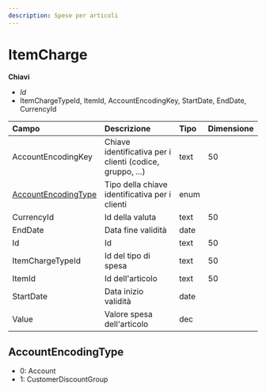 ```yaml
---
description: Spese per articoli
---
```


# ItemCharge

**Chiavi**

* _Id_
* ItemChargeTypeId, ItemId, AccountEncodingKey, StartDate, EndDate, CurrencyId

| Campo | Descrizione | Tipo | Dimensione |
| :--- | :--- | :--- | :--- |
| AccountEncodingKey | Chiave identificativa per i clienti \(codice, gruppo, ...\) | text | 50 |
| [AccountEncodingType](itemcharge.md#accountencodingtype) | Tipo della chiave identificativa per i clienti | enum |  |
| CurrencyId | Id della valuta | text | 50 |
| EndDate | Data fine validità | date |  |
| Id | Id | text | 50 |
| ItemChargeTypeId | Id del tipo di spesa | text | 50 |
| ItemId | Id dell'articolo | text | 50 |
| StartDate | Data inizio validità | date |  |
| Value | Valore spesa dell'articolo | dec |  |

## AccountEncodingType

* 0: Account
* 1: CustomerDiscountGroup
